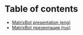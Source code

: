# Table of contents

* [MatrixBot presentation (eng)](README.md)
* [MatrixBot презентация (rus)](matrixbot-prezentaciya-rus.md)
